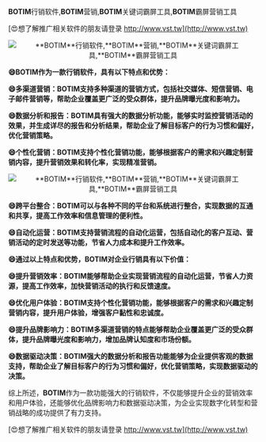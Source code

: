 **BOTIM**行销软件,**BOTIM**营销,**BOTIM**关键词霸屏工具,**BOTIM**霸屏营销工具

[😍想了解推广相关软件的朋友请登录 http://www.vst.tw](http://www.vst.tw)

 <center><img src="https://vst.tw/MP4/tuiguang/png/0.png" alt="**BOTIM**行销软件,**BOTIM**营销,**BOTIM**关键词霸屏工具,**BOTIM**霸屏营销工具"></center>

**😄**BOTIM**作为一款行销软件，具有以下特点和优势：**

**😄多渠道营销：**BOTIM**支持多种渠道的营销方式，包括社交媒体、短信营销、电子邮件营销等，帮助企业覆盖更广泛的受众群体，提升品牌曝光度和影响力。**

**😄数据分析和报告：**BOTIM**具有强大的数据分析功能，能够实时监控营销活动的效果，并生成详尽的报告和分析结果，帮助企业了解目标客户的行为习惯和偏好，优化营销策略。**

**😄个性化营销：**BOTIM**支持个性化营销功能，能够根据客户的需求和兴趣定制营销内容，提升营销效果和转化率，实现精准营销。**

 <center><img src="https://vst.tw/MP4/tuiguang/png/6.png" alt="**BOTIM**行销软件,**BOTIM**营销,**BOTIM**关键词霸屏工具,**BOTIM**霸屏营销工具"></center>

**😄跨平台整合：**BOTIM**可以与各种不同的平台和系统进行整合，实现数据的互通和共享，提高工作效率和信息管理的便利性。**

**😄自动化运营：**BOTIM**支持营销流程的自动化运营，包括自动化的客户互动、营销活动的定时发送等功能，节省人力成本和提升工作效率。**

**😄通过以上特点和优势，**BOTIM**对企业行销具有以下价值：**

**😄提升营销效率：**BOTIM**能够帮助企业实现营销流程的自动化运营，节省人力资源，提高工作效率，加快营销活动的执行和反馈速度。**

**😄优化用户体验：**BOTIM**支持个性化营销功能，能够根据客户的需求和兴趣定制营销内容，提升用户体验，增强客户黏性和忠诚度。**

**😄提升品牌影响力：**BOTIM**多渠道营销的特点能够帮助企业覆盖更广泛的受众群体，提升品牌曝光度和影响力，增加品牌认知度和市场份额。**

**😄数据驱动决策：**BOTIM**强大的数据分析和报告功能能够为企业提供客观的数据支持，帮助企业了解目标客户的行为习惯和偏好，优化营销策略，实现数据驱动的决策。**

综上所述，**BOTIM**作为一款功能强大的行销软件，不仅能够提升企业的营销效率和用户体验，还能够优化品牌影响力和数据驱动决策，为企业实现数字化转型和营销战略的成功提供了有力支持。

[😍想了解推广相关软件的朋友请登录 http://www.vst.tw](http://www.vst.tw)



